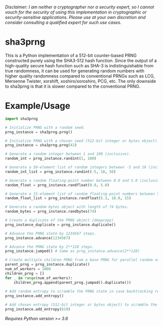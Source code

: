 *Disclaimer: I am neither a cryptographer nor a security expert, so I cannot vouch for the security of using this implementation in cryptographic or security-sensitive applications. Please use at your own discretion and consider consulting a qualified expert for such use cases.*

# sha3prng
This is a Python implementation of a 512-bit counter-based PRNG constructed purely using the SHA3-512 hash function. Since the output of a high-quality secure hash function such as SHA-3 is indistinguishable from true randomness, it can be used for generating random numbers with higher quality randomness compared to conventional PRNGs such as LCG, Mersenne Twister, xorshift, xoshiro/xoroshiro, PCG, etc. The only downside to sha3prng is that it is slower compared to the conventional PRNG.

# Example/Usage
```python
import sha3prng

# Initialize PRNG with a random seed.
prng_instance = sha3prng.prng()

# Initialize PRNG with a chosen seed (512-bit integer or bytes object).
prng_instance = sha3prng.prng(42)

# Generate a random integer between 1 and 100 (inclusive).
random_int = prng_instance.randint(1, 100)

# Generate a 50-element list of random integers between -5 and 10 (inclusive).
random_int_list = prng_instance.randint(-5, 10, 50)

# Generate a random floating-point number between 0.0 and 5.0 (inclusive).
random_float = prng_instance.randfloat(0.0, 5.0)

# Generate a 15-element list of random floating-point numbers between 5.3 and 18.0 (inclusive).
random_float_list = prng_instance.randfloat(5.3, 18.0, 15)

# Generate a random bytes object with length of 74 bytes.
random_bytes = prng_instance.randbytes(74)

# Create a duplicate of the PRNG object (deepcopy)
prng_instance_duplicate = prng_instance.duplicate()

# Advance the PRNG state by 1234567 steps.
prng_instance.advance(1234567)

# Advance the PRNG state by 2**128 steps.
prng_instance.jumped() # Same as prng_instance.advance(2**128)

# Create multiple children PRNG from a base PRNG for parallel random number generation.
parent_prng = prng_instance.duplicate()
num_of_workers = 1000
children_prng = []
for _ in range(num_of_workers):
    children_prng.append(parent_prng.jumped().duplicate()) 
    
# Add random entropy to scramble the PRNG state in case backtracking resistance is needed.
prng_instance.add_entropy()

# Add chosen entropy (512-bit integer or bytes object) to scramble the PRNG state in case backtracking resistance is needed.
prng_instance.add_entropy(619)

```
*Requires Python version >= 3.6*

